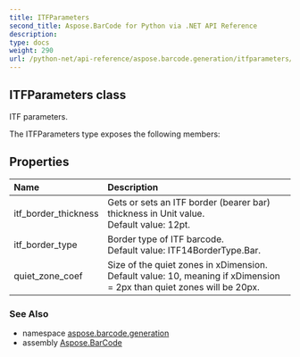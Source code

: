 ```yaml
---
title: ITFParameters
second_title: Aspose.BarCode for Python via .NET API Reference
description: 
type: docs
weight: 290
url: /python-net/api-reference/aspose.barcode.generation/itfparameters/
---
```


## ITFParameters class

ITF parameters.

The ITFParameters type exposes the following members:
## Properties
| Name | Description |
| :- | :- |
|itf_border_thickness|Gets or sets an ITF border (bearer bar) thickness in Unit value.<br/>            Default value: 12pt.|
|itf_border_type|Border type of ITF barcode.<br/>            Default value: ITF14BorderType.Bar.|
|quiet_zone_coef|Size of the quiet zones in xDimension.<br/>            Default value: 10, meaning if xDimension = 2px than quiet zones will be 20px.|

### See Also

* namespace [aspose.barcode.generation](/barcode/python-net/api-reference/aspose.barcode.generation/)
* assembly [Aspose.BarCode](/barcode/python-net/api-reference/)

